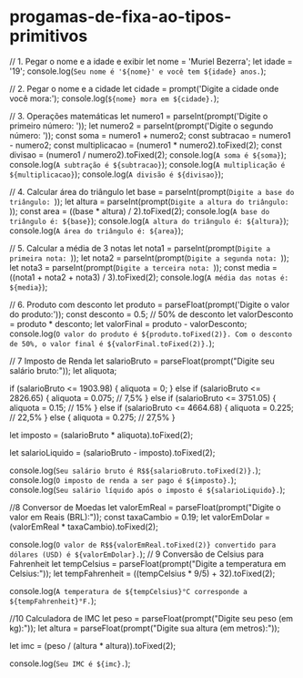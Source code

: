 # progamas-de-fixa-ao-tipos-primitivos
// 1. Pegar o nome e a idade e exibir
let nome = 'Muriel Bezerra';
let idade = '19';
console.log(`Seu nome é '${nome}' e você tem ${idade} anos.`);

// 2. Pegar o nome e a cidade
let cidade = prompt('Digite a cidade onde você mora:');
console.log(`${nome} mora em ${cidade}.`);

// 3. Operações matemáticas
let numero1 = parseInt(prompt('Digite o primeiro número: '));
let numero2 = parseInt(prompt('Digite o segundo número: '));
const soma = numero1 + numero2;
const subtracao = numero1 - numero2;
const multiplicacao = (numero1 * numero2).toFixed(2);
const divisao = (numero1 / numero2).toFixed(2);
console.log(`A soma é ${soma}`);
console.log(`A subtração é ${subtracao}`);
console.log(`A multiplicação é ${multiplicacao}`);
console.log(`A divisão é ${divisao}`);

// 4. Calcular área do triângulo
let base = parseInt(prompt(`Digite a base do triângulo: `));
let altura = parseInt(prompt(`Digite a altura do triângulo: `));
const area = ((base * altura) / 2).toFixed(2);
console.log(`A base do triângulo é: ${base}`);
console.log(`A altura do triângulo é: ${altura}`);
console.log(`A área do triângulo é: ${area}`);

// 5. Calcular a média de 3 notas
let nota1 = parseInt(prompt(`Digite a primeira nota: `));
let nota2 = parseInt(prompt(`Digite a segunda nota: `));
let nota3 = parseInt(prompt(`Digite a terceira nota: `));
const media = ((nota1 + nota2 + nota3) / 3).toFixed(2);
console.log(`A média das notas é: ${media}`);

// 6. Produto com desconto
let produto = parseFloat(prompt('Digite o valor do produto:'));
const desconto = 0.5; // 50% de desconto
let valorDesconto = produto * desconto;
let valorFinal = produto - valorDesconto;
console.log(`O valor do produto é ${produto.toFixed(2)}. Com o desconto de 50%, o valor final é ${valorFinal.toFixed(2)}.`);

// 7 Imposto de Renda 
let salarioBruto = parseFloat(prompt("Digite seu salário bruto:"));
let aliquota;

if (salarioBruto <= 1903.98) {
  aliquota = 0;
} else if (salarioBruto <= 2826.65) {
  aliquota = 0.075; // 7,5%
} else if (salarioBruto <= 3751.05) {
  aliquota = 0.15; // 15%
} else if (salarioBruto <= 4664.68) {
  aliquota = 0.225; // 22,5%
} else {
  aliquota = 0.275; // 27,5%
}

let imposto = (salarioBruto * aliquota).toFixed(2);

let salarioLiquido = (salarioBruto - imposto).toFixed(2);

console.log(`Seu salário bruto é R$${salarioBruto.toFixed(2)}.`);
console.log(`O imposto de renda a ser pago é ${imposto}.`);
console.log(`Seu salário líquido após o imposto é ${salarioLiquido}.`);


//8 Conversor de Moedas
let valorEmReal = parseFloat(prompt("Digite o valor em Reais (BRL):"));
const taxaCambio = 0.19; 
let valorEmDolar = (valorEmReal * taxaCambio).toFixed(2);

console.log(`O valor de R$${valorEmReal.toFixed(2)} convertido para dólares (USD) é ${valorEmDolar}.`);
 // 9 Conversão de Celsius para Fahrenheit
let tempCelsius = parseFloat(prompt("Digite a temperatura em Celsius:"));
let tempFahrenheit = ((tempCelsius * 9/5) + 32).toFixed(2);

console.log(`A temperatura de ${tempCelsius}°C corresponde a ${tempFahrenheit}°F.`);
 
//10 Calculadora de IMC
let peso = parseFloat(prompt("Digite seu peso (em kg):"));
let altura = parseFloat(prompt("Digite sua altura (em metros):"));

let imc = (peso / (altura * altura)).toFixed(2);

console.log(`Seu IMC é ${imc}.`);


